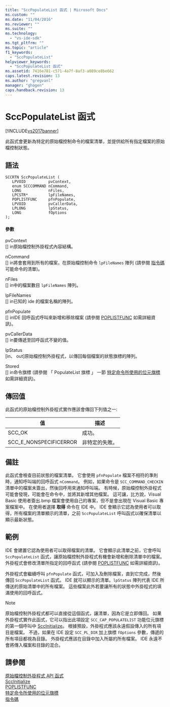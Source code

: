 ```yaml
---
title: "SccPopulateList 函式 | Microsoft Docs"
ms.custom: ""
ms.date: "11/04/2016"
ms.reviewer: ""
ms.suite: ""
ms.technology: 
  - "vs-ide-sdk"
ms.tgt_pltfrm: ""
ms.topic: "article"
f1_keywords: 
  - "SccPopulateList"
helpviewer_keywords: 
  - "SccPopulateList 函式"
ms.assetid: 7416e781-c571-4a7f-8af3-a089ce8be662
caps.latest.revision: 13
ms.author: "gregvanl"
manager: "ghogen"
caps.handback.revision: 13
---
```

# SccPopulateList 函式
[!INCLUDE[vs2017banner](../code-quality/includes/vs2017banner.md)]

此函式會更新為特定的原始檔控制命令的檔案清單，並提供給所有指定檔案的原始檔控制狀態。  
  
## 語法  
  
```cpp#  
SCCRTN SccPopulateList (  
   LPVOID          pvContext,  
   enum SCCCOMMAND nCommand,  
   LONG            nFiles,  
   LPCSTR*         lpFileNames,  
   POPLISTFUNC     pfnPopulate,  
   LPVOID          pvCallerData,  
   LPLONG          lpStatus,  
   LONG            fOptions  
);  
```  
  
#### 參數  
 pvContext  
 \[\] in原始檔控制外掛程式內容結構。  
  
 nCommand  
 \[\] in將會套用到所有的檔案，在原始檔控制命令 `lpFileNames` 陣列 \(請參閱 [指令碼](../extensibility/command-code-enumerator.md) 可能命令的清單\)。  
  
 nFiles  
 \[\] in中的檔案數目 `lpFileNames` 陣列。  
  
 lpFileNames  
 \[\] in已知的 ide 的檔案名稱的陣列。  
  
 pfnPopulate  
 \[\] inIDE 回呼函式呼叫來新增和移除檔案 \(請參閱 [POPLISTFUNC](../extensibility/poplistfunc.md) 如需詳細資訊\)。  
  
 pvCallerData  
 \[\] in要傳遞至回呼函式不變的值。  
  
 lpStatus  
 \[in、 out\]原始檔控制外掛程式，以傳回每個檔案的狀態旗標的陣列。  
  
 Stored  
 \[\] in命令旗標 \(請參閱 「 PopulateList 旗標 」 一節 [特定命令所使用的位元旗標](../extensibility/bitflags-used-by-specific-commands.md) 如需詳細資訊\)。  
  
## 傳回值  
 此函式的原始檔控制外掛程式實作應該會傳回下列值之一:  
  
|值|描述|  
|-------|--------|  
|SCC\_OK|成功。|  
|SCC\_E\_NONSPECIFICERROR|非特定的失敗。|  
  
## 備註  
 此函式會檢查目前狀態的檔案清單。 它會使用 `pfnPopulate` 檔案不相符的準則時，通知呼叫端的回呼函式 `nCommand`。 例如，如果命令是 `SCC_COMMAND_CHECKIN` 清單中的檔案未簽出，然後回呼用來通知呼叫端。 有時候，原始檔控制外掛程式可能會發現，可能會在命令中，並將其新增其他檔案。 這可讓，比方說，Visual Basic 使用者簽出.bmp 檔案會使用自己的專案，但不是會出現在 Visual Basic 專案檔案中。 在使用者選擇 **取得** 命令在 IDE 中。 IDE 會顯示它認為使用者可以取得，所有檔案的清單顯示的清單，之前 `SccPopulateList` 呼叫函式以確保清單以顯示最新狀態。  
  
## 範例  
 IDE 會建置它認為使用者可以取得檔案的清單。 它會顯示此清單之前，它會呼叫 `SccPopulateList` 函式，讓原始檔控制外掛程式有機會新增和刪除清單中的檔案。 外掛程式會修改清單所指定的回呼函式 \(請參閱 [POPLISTFUNC](../extensibility/poplistfunc.md) 如需詳細資訊\)。  
  
 外掛程式會繼續呼叫 `pfnPopulate` 函式，可加入及刪除檔案，直到它完成，然後傳回 `SccPopulateList` 函式。 IDE 就可以顯示的清單。`lpStatus` 陣列代表 IDE 所傳送的原始清單中的所有檔案。 這些檔案此外若要讓所有的狀態中外掛程式的填滿使用的回呼函式。  
  
> [!NOTE]
>  原始檔控制外掛程式都可以直接從這個函式，讓清單，因為它是立即傳回。 如果外掛程式實作此函式，它可以指出此項設定 `SCC_CAP_POPULATELIST` 功能位元旗標的第一個呼叫中 [SccInitialize](../extensibility/sccinitialize-function.md)。 根據預設，外掛程式應該永遠假設傳入的所有項目是檔案。 不過，如果在 IDE 設定 `SCC_PL_DIR` 加上旗標 `fOptions` 參數，傳遞的所有項目都視為目錄。 外掛程式應該在目錄中加入所屬的所有檔案。 IDE 永遠不會將傳入檔案和目錄的混合。  
  
## 請參閱  
 [原始檔控制外掛程式 API 函式](../extensibility/source-control-plug-in-api-functions.md)   
 [SccInitialize](../extensibility/sccinitialize-function.md)   
 [POPLISTFUNC](../extensibility/poplistfunc.md)   
 [特定命令所使用的位元旗標](../extensibility/bitflags-used-by-specific-commands.md)   
 [指令碼](../extensibility/command-code-enumerator.md)